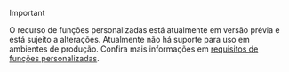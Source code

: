 > [!IMPORTANT]
> O recurso de funções personalizadas está atualmente em versão prévia e está sujeito a alterações. Atualmente não há suporte para uso em ambientes de produção. Confira mais informações em [requisitos de funções personalizadas](../excel/custom-functions-requirements.md).
